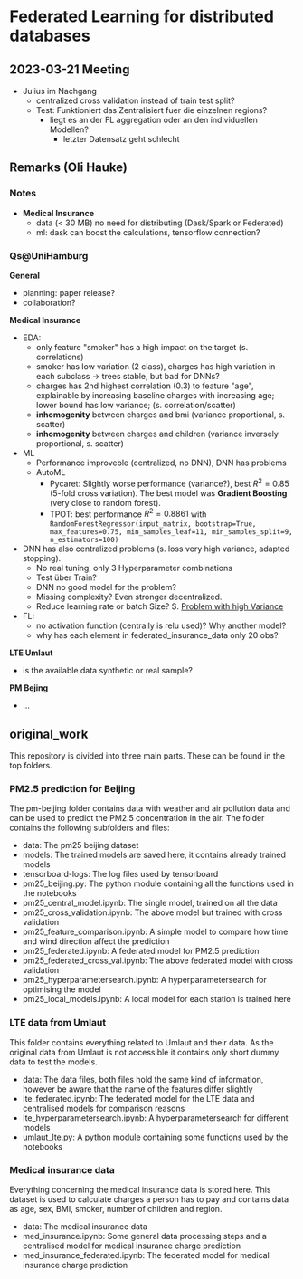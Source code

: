 # Federated Learning for distributed databases


## 2023-03-21 Meeting

- Julius im Nachgang
    - centralized cross validation instead of train test split?
    - Test: Funktioniert das Zentralisiert fuer die einzelnen regions?
        - liegt es an der FL aggregation oder an den individuellen Modellen?
            - letzter Datensatz geht schlecht

## Remarks (Oli Hauke)


### Notes

- **Medical Insurance**
    - data (< 30 MB) no need for distributing (Dask/Spark or Federated)
    - ml: dask can boost the calculations, tensorflow connection?

### Qs@UniHamburg

**General**
- planning: paper release? 
- collaboration?


**Medical Insurance**
- EDA: 
    - only feature "smoker" has a high impact on the target (s. correlations)
    - smoker has low variation (2 class), charges has high variation in each subclass -> trees stable, but bad for DNNs?
    - charges has 2nd highest correlation (0.3) to feature "age", explainable by increasing baseline charges with increasing age; lower bound has low variance;  (s. correlation/scatter)
    - **inhomogenity** between charges and bmi (variance proportional, s. scatter)
    - **inhomogenity** between charges and children (variance inversely proportional, s. scatter)
- ML
    - Performance improveble (centralized, no DNN), DNN has problems
    - AutoML 
        - Pycaret: Slightly worse performance (variance?), best $R^2= 0.85$ (5-fold cross variation). The best model was **Gradient Boosting** (very close to random forest).
        - TPOT: best performance $R^2 = 0.8861$ with `RandomForestRegressor(input_matrix, bootstrap=True, max_features=0.75, min_samples_leaf=11, min_samples_split=9, n_estimators=100)`
- DNN has also centralized problems (s. loss very high variance, adapted stopping). 
    - No real tuning, only 3 Hyperparameter combinations
    - Test über Train?
    - DNN no good model for the problem? 
    - Missing complexity? Even stronger decentralized.
    - Reduce learning rate or batch Size? S. [Problem with high Variance](https://www.quora.com/When-training-a-neural-network-what-does-it-mean-if-the-loss-on-the-validation-set-has-high-variance-e-g-it-goes-back-and-forth-each-epoch-between-good-and-bad-loss-How-do-I-know-when-to-stop-training-the-network)
- FL: 
    - no activation function (centrally is relu used)?  Why another model?
    - why has each element in  federated_insurance_data only 20 obs?

**LTE Umlaut**
- is the available data synthetic or real sample?

**PM Bejing**
- ...

## original_work

This repository is divided into three main parts. These can be found in the top folders.

### PM2.5 prediction for Beijing

The pm-beijing folder contains data with weather and air pollution data and can be used to predict the PM2.5 concentration in the air. The folder contains the following subfolders and files:
* data: The pm25 beijing dataset
* models: The trained models are saved here, it contains already trained models
* tensorboard-logs: The log files used by tensorboard
* pm25_beijing.py: The python module containing all the functions used in the notebooks
* pm25_central_model.ipynb: The single model, trained on all the data
* pm25_cross_validation.ipynb: The above model but trained with cross validation
* pm25_feature_comparison.ipynb: A simple model to compare how time and wind direction affect the prediction
* pm25_federated.ipynb: A federated model for PM2.5 prediction
* pm25_federated_cross_val.ipynb: The above federated model with cross validation
* pm25_hyperparametersearch.ipynb: A hyperparametersearch for optimising the model
* pm25_local_models.ipynb: A local model for each station is trained here

### LTE data from Umlaut

This folder contains everything related to Umlaut and their data. As the original data from Umlaut is not accessible it contains only short dummy data to test the models.
* data: The data files, both files hold the same kind of information, however be aware that the name of the features differ slightly
* lte_federated.ipynb: The federated model for the LTE data and centralised models for comparison reasons
* lte_hyperparametersearch.ipynb: A hyperparametersearch for different models
* umlaut_lte.py: A python module containing some functions used by the notebooks

### Medical insurance data

Everything concerning the medical insurance data is stored here. This dataset is used to calculate charges a person has to pay and contains data as age, sex, BMI, smoker, number of children and region.
* data: The medical insurance data
* med_insurance.ipynb: Some general data processing steps and a centralised model for medical insurance charge prediction
* med_insurance_federated.ipynb: The federated model for medical insurance charge prediction



